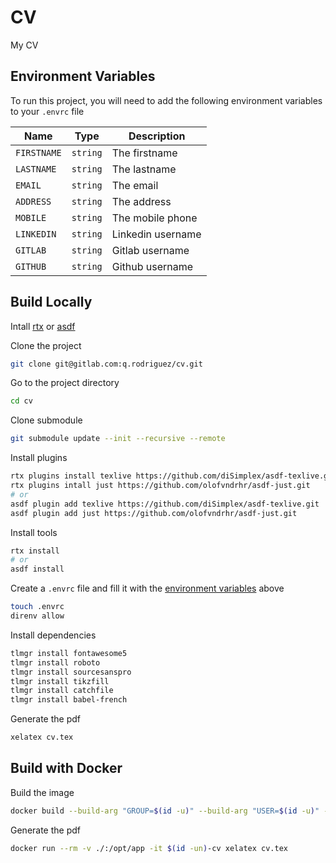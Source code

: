 
# CV

My CV


## Environment Variables

To run this project, you will need to add the following environment variables to your `.envrc` file

| Name        | Type     | Description       |
| ----------- | -------- | ----------------- |
| `FIRSTNAME` | `string` | The firstname     |
| `LASTNAME`  | `string` | The lastname      |
| `EMAIL`     | `string` | The email         |
| `ADDRESS`   | `string` | The address       |
| `MOBILE`    | `string` | The mobile phone  |
| `LINKEDIN`  | `string` | Linkedin username |
| `GITLAB`    | `string` | Gitlab username   |
| `GITHUB`    | `string` | Github username   |

## Build Locally

Intall [rtx](https://github.com/jdx/rtx#installation) or [asdf](https://asdf-vm.com/guide/getting-started.html)

Clone the project
```bash
git clone git@gitlab.com:q.rodriguez/cv.git
```

Go to the project directory
```bash
cd cv
```

Clone submodule
```bash
git submodule update --init --recursive --remote
```

Install plugins
```bash
rtx plugins install texlive https://github.com/diSimplex/asdf-texlive.git
rtx plugins intall just https://github.com/olofvndrhr/asdf-just.git
# or
asdf plugin add texlive https://github.com/diSimplex/asdf-texlive.git
asdf plugin add just https://github.com/olofvndrhr/asdf-just.git
```

Install tools
```bash
rtx install
# or
asdf install
```

Create a `.envrc` file and fill it with the [environment variables](#environment-variables) above
```bash
touch .envrc
direnv allow
```

Install dependencies
```bash
tlmgr install fontawesome5
tlmgr install roboto
tlmgr install sourcesanspro
tlmgr install tikzfill
tlmgr install catchfile
tlmgr install babel-french
```

Generate the pdf
```bash
xelatex cv.tex
```

## Build with Docker

Build the image
```bash
docker build --build-arg "GROUP=$(id -u)" --build-arg "USER=$(id -u)" -t $(id -un)-cv -q .
```

Generate the pdf
```bash
docker run --rm -v ./:/opt/app -it $(id -un)-cv xelatex cv.tex
```
